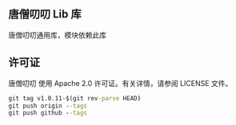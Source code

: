 ## 唐僧叨叨 Lib 库

唐僧叨叨通用库，模块依赖此库

## 许可证

唐僧叨叨 使用 Apache 2.0 许可证。有关详情，请参阅 LICENSE 文件。

```cmd
git tag v1.0.11-$(git rev-parse HEAD)
git push origin --tags
git push github --tags
```
